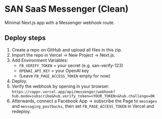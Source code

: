 # SAN SaaS Messenger (Clean)

Minimal Next.js app with a Messenger webhook route.

## Deploy steps

1. Create a repo on GitHub and upload all files in this zip.
2. Import the repo in Vercel → New Project → Next.js.
3. Add Environment Variables:
   - `FB_VERIFY_TOKEN` = your secret (e.g. san-verify-123)
   - `OPENAI_API_KEY` = your OpenAI key
   - (Leave `FB_PAGE_ACCESS_TOKEN` empty for now)
4. Deploy.
5. Verify the webhook by opening in your browser:
   `https://<app>.vercel.app/api/messenger/webhook?hub.mode=subscribe&hub.verify_token=<YOUR_TOKEN>&hub.challenge=OK`
6. Afterwards, connect a Facebook App → subscribe the Page to `messages` and `messaging_postbacks`, then set `FB_PAGE_ACCESS_TOKEN` in Vercel and redeploy.
